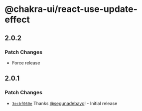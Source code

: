 # @chakra-ui/react-use-update-effect

## 2.0.2

### Patch Changes

- Force release

## 2.0.1

### Patch Changes

- [`3ecbf060e`](https://github.com/chakra-ui/chakra-ui/commit/3ecbf060e5ca4a7e545c206fd9025ad29ca50b43)
  Thanks [@segunadebayo](https://github.com/segunadebayo)! - Initial release
